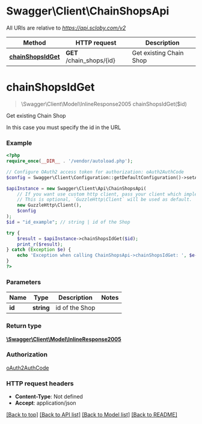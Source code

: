 # Swagger\Client\ChainShopsApi

All URIs are relative to *https://api.scloby.com/v2*

Method | HTTP request | Description
------------- | ------------- | -------------
[**chainShopsIdGet**](ChainShopsApi.md#chainshopsidget) | **GET** /chain_shops/{id} | Get existing Chain Shop

# **chainShopsIdGet**
> \Swagger\Client\Model\InlineResponse2005 chainShopsIdGet($id)

Get existing Chain Shop

In this case you must specify the id in the URL

### Example
```php
<?php
require_once(__DIR__ . '/vendor/autoload.php');

// Configure OAuth2 access token for authorization: oAuth2AuthCode
$config = Swagger\Client\Configuration::getDefaultConfiguration()->setAccessToken('YOUR_ACCESS_TOKEN');

$apiInstance = new Swagger\Client\Api\ChainShopsApi(
    // If you want use custom http client, pass your client which implements `GuzzleHttp\ClientInterface`.
    // This is optional, `GuzzleHttp\Client` will be used as default.
    new GuzzleHttp\Client(),
    $config
);
$id = "id_example"; // string | id of the Shop

try {
    $result = $apiInstance->chainShopsIdGet($id);
    print_r($result);
} catch (Exception $e) {
    echo 'Exception when calling ChainShopsApi->chainShopsIdGet: ', $e->getMessage(), PHP_EOL;
}
?>
```

### Parameters

Name | Type | Description  | Notes
------------- | ------------- | ------------- | -------------
 **id** | **string**| id of the Shop |

### Return type

[**\Swagger\Client\Model\InlineResponse2005**](../Model/InlineResponse2005.md)

### Authorization

[oAuth2AuthCode](../../README.md#oAuth2AuthCode)

### HTTP request headers

 - **Content-Type**: Not defined
 - **Accept**: application/json

[[Back to top]](#) [[Back to API list]](../../README.md#documentation-for-api-endpoints) [[Back to Model list]](../../README.md#documentation-for-models) [[Back to README]](../../README.md)

